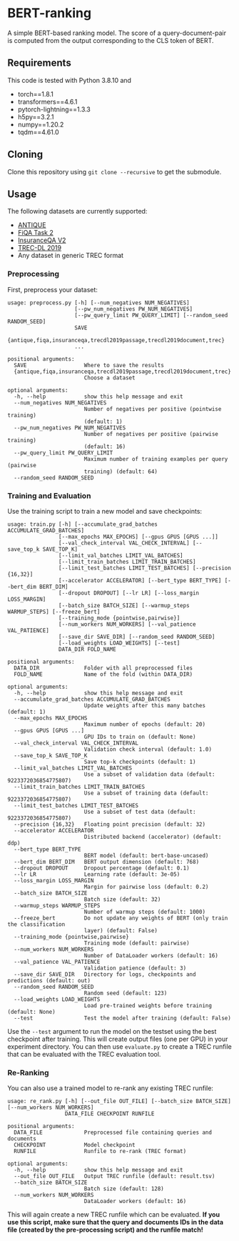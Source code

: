 # BERT-ranking
A simple BERT-based ranking model. The score of a query-document-pair is computed from the output corresponding to the CLS token of BERT.

## Requirements
This code is tested with Python 3.8.10 and
* torch==1.8.1
* transformers==4.6.1
* pytorch-lightning==1.3.3
* h5py==3.2.1
* numpy==1.20.2
* tqdm==4.61.0

## Cloning
Clone this repository using `git clone --recursive` to get the submodule.

## Usage
The following datasets are currently supported:
* [ANTIQUE](https://ciir.cs.umass.edu/downloads/Antique/)
* [FiQA Task 2](https://sites.google.com/view/fiqa/home)
* [InsuranceQA V2](https://github.com/shuzi/insuranceQA)
* [TREC-DL 2019](https://microsoft.github.io/msmarco/TREC-Deep-Learning-2019)
* Any dataset in generic TREC format

### Preprocessing
First, preprocess your dataset:
```
usage: preprocess.py [-h] [--num_negatives NUM_NEGATIVES]
                     [--pw_num_negatives PW_NUM_NEGATIVES]
                     [--pw_query_limit PW_QUERY_LIMIT] [--random_seed RANDOM_SEED]
                     SAVE
                     {antique,fiqa,insuranceqa,trecdl2019passage,trecdl2019document,trec}
                     ...

positional arguments:
  SAVE                  Where to save the results
  {antique,fiqa,insuranceqa,trecdl2019passage,trecdl2019document,trec}
                        Choose a dataset

optional arguments:
  -h, --help            show this help message and exit
  --num_negatives NUM_NEGATIVES
                        Number of negatives per positive (pointwise training)
                        (default: 1)
  --pw_num_negatives PW_NUM_NEGATIVES
                        Number of negatives per positive (pairwise training)
                        (default: 16)
  --pw_query_limit PW_QUERY_LIMIT
                        Maximum number of training examples per query (pairwise
                        training) (default: 64)
  --random_seed RANDOM_SEED
```

### Training and Evaluation
Use the training script to train a new model and save checkpoints:
```
usage: train.py [-h] [--accumulate_grad_batches ACCUMULATE_GRAD_BATCHES]
                [--max_epochs MAX_EPOCHS] [--gpus GPUS [GPUS ...]]
                [--val_check_interval VAL_CHECK_INTERVAL] [--save_top_k SAVE_TOP_K]
                [--limit_val_batches LIMIT_VAL_BATCHES]
                [--limit_train_batches LIMIT_TRAIN_BATCHES]
                [--limit_test_batches LIMIT_TEST_BATCHES] [--precision {16,32}]
                [--accelerator ACCELERATOR] [--bert_type BERT_TYPE] [--bert_dim BERT_DIM]
                [--dropout DROPOUT] [--lr LR] [--loss_margin LOSS_MARGIN]
                [--batch_size BATCH_SIZE] [--warmup_steps WARMUP_STEPS] [--freeze_bert]
                [--training_mode {pointwise,pairwise}]
                [--num_workers NUM_WORKERS] [--val_patience VAL_PATIENCE]
                [--save_dir SAVE_DIR] [--random_seed RANDOM_SEED]
                [--load_weights LOAD_WEIGHTS] [--test]
                DATA_DIR FOLD_NAME

positional arguments:
  DATA_DIR              Folder with all preprocessed files
  FOLD_NAME             Name of the fold (within DATA_DIR)

optional arguments:
  -h, --help            show this help message and exit
  --accumulate_grad_batches ACCUMULATE_GRAD_BATCHES
                        Update weights after this many batches (default: 1)
  --max_epochs MAX_EPOCHS
                        Maximum number of epochs (default: 20)
  --gpus GPUS [GPUS ...]
                        GPU IDs to train on (default: None)
  --val_check_interval VAL_CHECK_INTERVAL
                        Validation check interval (default: 1.0)
  --save_top_k SAVE_TOP_K
                        Save top-k checkpoints (default: 1)
  --limit_val_batches LIMIT_VAL_BATCHES
                        Use a subset of validation data (default: 9223372036854775807)
  --limit_train_batches LIMIT_TRAIN_BATCHES
                        Use a subset of training data (default: 9223372036854775807)
  --limit_test_batches LIMIT_TEST_BATCHES
                        Use a subset of test data (default: 9223372036854775807)
  --precision {16,32}   Floating point precision (default: 32)
  --accelerator ACCELERATOR
                        Distributed backend (accelerator) (default: ddp)
  --bert_type BERT_TYPE
                        BERT model (default: bert-base-uncased)
  --bert_dim BERT_DIM   BERT output dimension (default: 768)
  --dropout DROPOUT     Dropout percentage (default: 0.1)
  --lr LR               Learning rate (default: 3e-05)
  --loss_margin LOSS_MARGIN
                        Margin for pairwise loss (default: 0.2)
  --batch_size BATCH_SIZE
                        Batch size (default: 32)
  --warmup_steps WARMUP_STEPS
                        Number of warmup steps (default: 1000)
  --freeze_bert         Do not update any weights of BERT (only train the classification
                        layer) (default: False)
  --training_mode {pointwise,pairwise}
                        Training mode (default: pairwise)
  --num_workers NUM_WORKERS
                        Number of DataLoader workers (default: 16)
  --val_patience VAL_PATIENCE
                        Validation patience (default: 3)
  --save_dir SAVE_DIR   Directory for logs, checkpoints and predictions (default: out)
  --random_seed RANDOM_SEED
                        Random seed (default: 123)
  --load_weights LOAD_WEIGHTS
                        Load pre-trained weights before training (default: None)
  --test                Test the model after training (default: False)
```
Use the `--test` argument to run the model on the testset using the best checkpoint after training. This will create output files (one per GPU) in your experiment directory. You can then use `evaluate.py` to create a TREC runfile that can be evaluated with the TREC evaluation tool.

### Re-Ranking
You can also use a trained model to re-rank any existing TREC runfile:
```
usage: re_rank.py [-h] [--out_file OUT_FILE] [--batch_size BATCH_SIZE] [--num_workers NUM_WORKERS]
                  DATA_FILE CHECKPOINT RUNFILE

positional arguments:
  DATA_FILE             Preprocessed file containing queries and documents
  CHECKPOINT            Model checkpoint
  RUNFILE               Runfile to re-rank (TREC format)

optional arguments:
  -h, --help            show this help message and exit
  --out_file OUT_FILE   Output TREC runfile (default: result.tsv)
  --batch_size BATCH_SIZE
                        Batch size (default: 128)
  --num_workers NUM_WORKERS
                        DataLoader workers (default: 16)
```
This will again create a new TREC runfile which can be evaluated. __If you use this script, make sure that the query and documents IDs in the data file (created by the pre-processing script) and the runfile match!__

